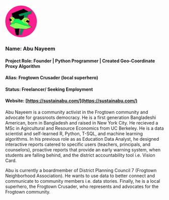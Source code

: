 <p><img src="FTLogo300.jpg" alt="FT Crusader Logo" Width='100' Height= '100'/></p> 

### Name: Abu Nayeem
#### Project Role: Founder | Python Programmer | Created Geo-Coordinate Proxy Algorithm
#### Alias: Frogtown Crusader (local superhero)
#### Status: Freelancer/ Seeking Employment
#### Website: [https://sustainabu.com/](https://sustainabu.com/)

Abu Nayeem is a community activist in the Frogtown community and advocate for grassroots democracy. He is a first generation Bangladeshi American, born in Bangladesh and raised in New York City. He recieved a MSc in Agircultural and Resource Economics from UC Berkeley. He is a data scientist and self-learned R, Python, T-SQL, and machine learning algorithms. In his previous role as as Education Data Analyst, he designed interactive reports catered to specific users (teachers, principals, and counselors), proactive reports that provide an early warning system, when students are falling behind, and the district accountability tool i.e. Vision Card.    

Abu is currently a boardmember of District Planning Council 7 (Frogtown Neighborhood Association). He wants to use data to better connect and communicate to community members i.e. data stories. Finally, he is a local superhero, the Frogtown Crusader, who represents and advocates for the Frogtown community.

